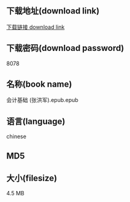 ## 下载地址(download link)
[下载链接 download link](https://voluble-croquembouche-d321dc.netlify.app/?s=%E4%BC%9A%E8%AE%A1%E5%9F%BA%E7%A1%80+%28%E5%BC%A0%E6%B4%AA%E5%86%9B%29.epub)

## 下载密码(download password)
8078

## 名称(book name)
会计基础 (张洪军).epub.epub

## 语言(language)
chinese

## MD5


## 大小(filesize)
4.5 MB
